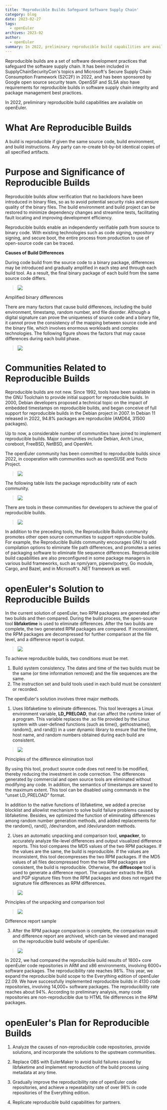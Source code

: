 ```yaml
---
title: 'Reproducible Builds Safeguard Software Supply Chain'
category: blog
date: 2023-02-27
tags:
  - openEuler
archives: 2023-02
author:
  - openEuler
summary: In 2022, preliminary reproducible build capabilities are available on openEuler.
---
```




Reproducible builds are a set of software development practices that safeguard the software supply chain. It has been included in SupplyChainSecurityCon's topics and Microsoft's Secure Supply Chain Consumption Framework (S2C2F) in 2022, and has been sponsored by Google open source security team. OpenSSF and SLSA also have requirements for reproducible builds in software supply chain integrity and package management best practices.  

In 2022, preliminary reproducible build capabilities are available on openEuler.  

# What Are Reproducible Builds

A build is reproducible if given the same source code, build environment, and build instructions. Any party can re-create bit-by-bit identical copies of all specified artifacts.

# Purpose and Significance of Reproducible Builds

Reproducible builds allow verification that no backdoors have been introduced in binary files, so as to avoid potential security risks and ensure quality of the binary files. The build environment and build project can be restored to minimize dependency changes and streamline tests, facilitating fault locating and improving development efficiency.  

Reproducible builds enable an independently verifiable path from source to binary code. With existing technologies such as code signing, repository signing, and secure boot, the entire process from production to use of open-source code can be traced.  

**Causes of Build Differences**

During code build from the source code to a binary package, differences may be introduced and gradually amplified in each step and through each build tool. As a result, the final binary package of each build from the same source code differs.  

>![](./img/news/20230303-kechongfu/media/image1.png)


Amplified binary differences

There are many factors that cause build differences, including the build environment, timestamp, random number, and file disorder. Although a digital signature can prove the uniqueness of source code and a binary file, it cannot prove the consistency of the mapping between source code and the binary file, which involves enormous workloads and complex technologies. The following figure shows the factors that may cause differences during each build phase.  

>![](./img/news/20230303-kechongfu/media/image2.png)


# Communities Related to Reproducible Builds

Reproducible builds are not new. Since 1992, tools have been available in the GNU Toolchain to provide initial support for reproducible builds. In 2000, Debian developers proposed a technical topic on the impact of embedded timestamps on reproducible builds, and began conceive of full support for reproducible builds in the Debian project in 2007. In Debian 11 released in 2022, 94.8% packages are reproducible (AMD64, 31500 packages).

Up to now, a considerable number of communities have joined to implement reproducible builds. Major communities include Debian, Arch Linux, coreboot, FreeBSD, NetBSD, and OpenWrt.

The openEuler community has been committed to reproducible builds since 2022, in cooperation with communities such as openSUSE and Yocto Project.

>![](./img/news/20230303-kechongfu/media/image3.png)



The following table lists the package reproducibility rate of each community.

>![](./img/news/20230303-kechongfu/media/image4.png)

There are tools in these communities for developers to achieve the goal of reproducible builds.

>![](./img/news/20230303-kechongfu/media/image5.png)

In addition to the preceding tools, the Reproducible Builds community promotes other open source communities to support reproducible builds. For example, the Reproducible Builds community encourages GNU to add compilation options to eliminate file path differences, and promotes a series of packaging software to eliminate file sequence differences. Reproducible build capabilities are also preconfigured in some package managers in various build frameworks, such as npm/yarn, pipenv/poetry, Go module, Cargo, and Bazel, and in Microsoft's .NET framework as well.

# openEuler's Solution to Reproducible Builds

In the current solution of openEuler, two RPM packages are generated after two builds and then compared. During the build process, the open-source tool **libfaketime** is used to eliminate differences. After the two builds are complete, the two generated RPM packages are compared. If inconsistent, the RPM packages are decompressed for further comparison at the file level, and a difference report is output.

>![](./img/news/20230303-kechongfu/media/image6.png)

To achieve reproducible builds, two conditions must be met.

1. Build system consistency. The dates and time of the two builds must be the same (or time information removed) and the file sequences are the same.
2. The instruction set and build tools used in each build must be consistent or recorded.

The openEuler's solution involves three major methods.
1. Uses libfaketime to eliminate differences. This tool leverages a Linux environment variable, **LD_PRELOAD**, that can affect the runtime linker of a program. This variable replaces the .so file provided by the Linux system with user-defined functions (such as time(), gethostname(), random(), and rand()) in a user dynamic library to ensure that the time, host name, and random numbers obtained during each build are consistent.

>![](./img/news/20230303-kechongfu/media/image7.png)

Principles of the difference elimination tool

By using this tool, product source code does not need to be modified, thereby reducing the investment in code correction. The differences generated by commercial and open source tools are eliminated without modifying any code. In addition, the semantics of timestamps are saved to the maximum extent. This tool can be disabled using commands in the "unset LD_PRELOAD" format.  

In addition to the native functions of libfaketime, we added a precise blocklist and allowlist mechanism to solve build failure problems caused by libfaketime. Besides, we optimized the function of eliminating differences among random number generation methods, and added replacements for the random(), rand(), /dev/random, and /dev/urandom methods.  

2. Uses an automatic unpacking and comparison tool, **unpacker**, to accurately analyze file-level differences and output visualized difference reports. This tool compares the MD5 values of the two RPM packages. If the values are the same, the build is reproducible. If the values are inconsistent, this tool decompresses the two RPM packages. If the MD5 values of all files decompressed from the two RPM packages are consistent, the build is reproducible. Otherwise, the **diffoscope** tool is used to generate a difference report. The unpacker extracts the RSA and PGP signature files from the RPM packages and does not regard the signature file differences as RPM differences.  

>![](./img/news/20230303-kechongfu/media/image8.png)

Principles of the unpacking and comparison tool

>![](./img/news/20230303-kechongfu/media/image9.png)

Difference report sample

3. After the RPM package comparison is complete, the comparison result and difference report are archived, which can be viewed and managed on the reproducible build website of openEuler.

>![](./img/news/20230303-kechongfu/media/image10.png)

In 2022, we had compared the reproducible build results of 1800+ core openEuler code repositories in ARM and x86 environments, involving 6000+ software packages. The reproducibility rate reaches 98%. This year, we expand the reproducible build scope to the Everything edition of openEuler 22.09. We have successfully implemented reproducible builds in 4130 code repositories, involving 14,000+ software packages. The reproducibility rate reaches about 94%. According to preliminary analysis, many code repositories are non-reproducible due to HTML file differences in the RPM packages.

# openEuler's Plan for Reproducible Builds

1. Analyze the causes of non-reproducible code repositories, provide solutions, and incorporate the solutions to the upstream communities.

2. Replace OBS with EulerMaker to avoid build failures caused by libfaketime and implement reproduction of the build process using metadata at any time.

3. Gradually improve the reproducibility rate of openEuler code repositories, and achieve a repeatability rate of over 98% in code repositories of the Everything edition.

4. Replicate reproducible build capabilities for partners.
